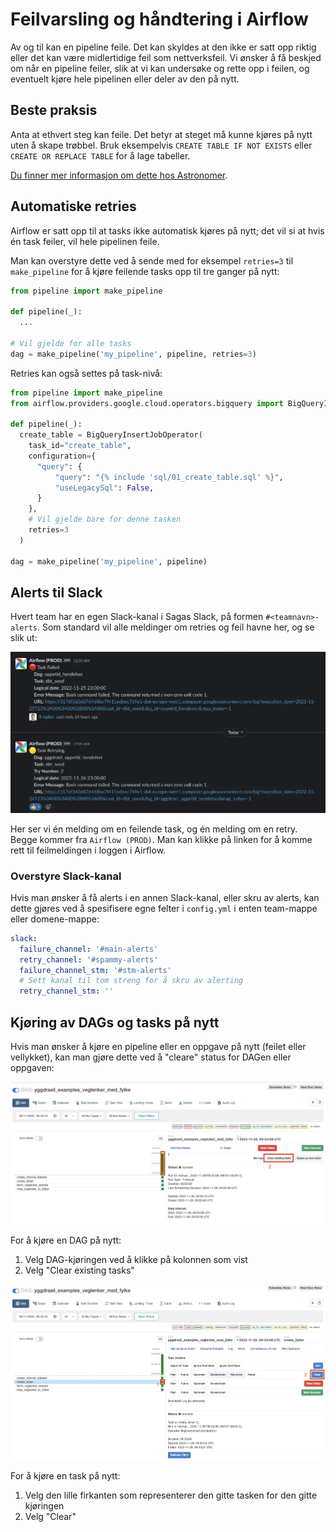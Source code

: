 # Feilvarsling og håndtering i Airflow

Av og til kan en pipeline feile. Det kan skyldes at den ikke er satt opp riktig eller det kan være midlertidige feil som nettverksfeil. Vi ønsker å få beskjed om når en pipeline feiler, slik at vi kan undersøke og rette opp i feilen, og eventuelt kjøre hele pipelinen eller deler av den på nytt.

## Beste praksis

Anta at ethvert steg kan feile. Det betyr at steget må kunne kjøres på nytt uten å skape trøbbel. Bruk eksempelvis `CREATE TABLE IF NOT EXISTS` eller `CREATE OR REPLACE TABLE` for å lage tabeller.

[Du finner mer informasjon om dette hos Astronomer](https://docs.astronomer.io/learn/dag-best-practices#review-idempotency).

## Automatiske retries

Airflow er satt opp til at tasks ikke automatisk kjøres på nytt; det vil si at hvis én task feiler, vil hele pipelinen feile.

Man kan overstyre dette ved å sende med for eksempel `retries=3` til `make_pipeline` for å kjøre feilende tasks opp til tre ganger på nytt:

```python
from pipeline import make_pipeline

def pipeline(_):
  ...

# Vil gjelde for alle tasks
dag = make_pipeline('my_pipeline', pipeline, retries=3)
```

Retries kan også settes på task-nivå:

```python
from pipeline import make_pipeline
from airflow.providers.google.cloud.operators.bigquery import BigQueryInsertJobOperator

def pipeline(_):
  create_table = BigQueryInsertJobOperator(
    task_id="create_table",
    configuration={
      "query": {
          "query": "{% include 'sql/01_create_table.sql' %}",
          "useLegacySql": False,
      }
    },
    # Vil gjelde bare for denne tasken
    retries=3
  )

dag = make_pipeline('my_pipeline', pipeline)
```

## Alerts til Slack

Hvert team har en egen Slack-kanal i Sagas Slack, på formen `#<teamnavn>-alerts`. Som standard vil alle meldinger om retries og feil havne her, og se slik ut:

![Alerts til Slack](img/alerts_example.webp)

Her ser vi én melding om en feilende task, og én melding om en retry. Begge kommer fra `Airflow (PROD)`. Man kan klikke på linken for å komme rett til feilmeldingen i loggen i Airflow.

### Overstyre Slack-kanal

Hvis man ønsker å få alerts i en annen Slack-kanal, eller skru av alerts, kan dette gjøres ved å spesifisere egne felter i `config.yml` i enten team-mappe eller domene-mappe:

```yaml
slack:
  failure_channel: '#main-alerts'
  retry_channel: '#spammy-alerts'
  failure_channel_stm: '#stm-alerts'
  # Sett kanal til tom streng for å skru av alerting
  retry_channel_stm: ''
```

## Kjøring av DAGs og tasks på nytt

Hvis man ønsker å kjøre en pipeline eller en oppgave på nytt (feilet eller vellykket), kan man gjøre dette ved å "cleare" status for DAGen eller oppgaven:

![Kjøre en DAG pånytt](img/rerun_dag.webp)

For å kjøre en DAG på nytt:

1. Velg DAG-kjøringen ved å klikke på kolonnen som vist
1. Velg "Clear existing tasks"

![Kjøre en task pånytt](img/rerun_task.webp)

For å kjøre en task på nytt:

1. Velg den lille firkanten som representerer den gitte tasken for den gitte kjøringen
1. Velg "Clear"
